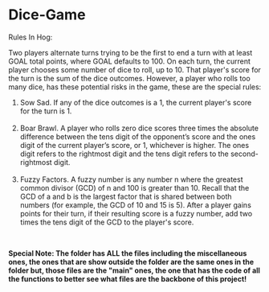 # Dice-Game

Rules In Hog:<br> 

Two players alternate turns trying to be the first to end a turn with at least GOAL total points, where GOAL defaults to 100. On each turn, the current player chooses some number of dice to roll, up to 10. That player's score for the turn is the sum of the dice outcomes. However, a player who rolls too many dice, has these potential risks in the game, these are the special rules:<br>

<ol>

<li> Sow Sad. If any of the dice outcomes is a 1, the current player's score for the turn is 1.</li><br>

<li>Boar Brawl. A player who rolls zero dice scores three times the absolute difference between the tens digit of the opponent’s score and the ones digit of the current player’s score, or 1, whichever is higher. The ones digit refers to the rightmost digit and the tens digit refers to the second-rightmost digit.</li><br>

<li>Fuzzy Factors. A fuzzy number is any number n where the greatest common divisor (GCD) of n and 100 is greater than 10. Recall that the GCD of a and b is the largest factor that is shared between both numbers (for example, the GCD of 10 and 15 is 5). After a player gains points for their turn, if their resulting score is a fuzzy number, add two times the tens digit of the GCD to the player's score.</li>

</ol> <br>


<b>Special Note: The folder has ALL the files including the miscellaneous ones, the ones that are show outside the folder are the same ones in the folder but, those files are the "main" ones, the one that has the code of all the functions to better see what files are the backbone of this project!</b>
